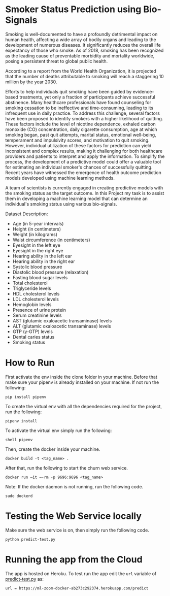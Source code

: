 # Smoker Status Prediction using Bio-Signals

Smoking is well-documented to have a profoundly detrimental impact on human health, affecting a wide array of bodily organs and leading to the development of numerous diseases. It significantly reduces the overall life expectancy of those who smoke. As of 2018, smoking has been recognized as the leading cause of preventable morbidity and mortality worldwide, posing a persistent threat to global public health.

According to a report from the World Health Organization, it is projected that the number of deaths attributable to smoking will reach a staggering 10 million by the year 2030.

Efforts to help individuals quit smoking have been guided by evidence-based treatments, yet only a fraction of participants achieve successful abstinence. Many healthcare professionals have found counseling for smoking cessation to be ineffective and time-consuming, leading to its infrequent use in daily practice. To address this challenge, several factors have been proposed to identify smokers with a higher likelihood of quitting. These factors include the level of nicotine dependence, exhaled carbon monoxide (CO) concentration, daily cigarette consumption, age at which smoking began, past quit attempts, marital status, emotional well-being, temperament and impulsivity scores, and motivation to quit smoking. However, individual utilization of these factors for prediction can yield inconsistent and complex results, making it challenging for both healthcare providers and patients to interpret and apply the information. To simplify the process, the development of a predictive model could offer a valuable tool for estimating an individual smoker's chances of successfully quitting. Recent years have witnessed the emergence of health outcome prediction models developed using machine learning methods.

A team of scientists is currently engaged in creating predictive models with the smoking status as the target outcome. In this Project my task is to assist them in developing a machine learning model that can determine an individual's smoking status using various bio-signals.

Dataset Description:

* Age (in 5-year intervals)
* Height (in centimeters)
* Weight (in kilograms)
* Waist circumference (in centimeters)
* Eyesight in the left eye
* Eyesight in the right eye
* Hearing ability in the left ear
* Hearing ability in the right ear
* Systolic blood pressure
* Diastolic blood pressure (relaxation)
* Fasting blood sugar levels
* Total cholesterol
* Triglyceride levels
* HDL cholesterol levels
* LDL cholesterol levels
* Hemoglobin levels
* Presence of urine protein
* Serum creatinine levels
* AST (glutamic oxaloacetic transaminase) levels
* ALT (glutamic oxaloacetic transaminase) levels
* GTP (γ-GTP) levels
* Dental caries status
* Smoking status

# How to Run

First activate the env inside the clone folder in your machine. Before that make sure your pipenv is already installed on your machine. If not run the following:

`pip install pipenv`

To create the virtual env with all the dependencies required for the project, run the following:

`pipenv install`

To activate the virtual env simply run the following:

`shell pipenv`

Then, create the docker inside your machine.

`docker build -t <tag_name> .`

After that, run the following to start the churn web service.

`docker run –it –-rm -p 9696:9696 <tag_name>`

Note: If the docker daemon is not running, run the following code.

`sudo dockerd`

# Testing the Web Service locally

Make sure the web service is on, then simply run the following code.

`python predict-test.py`

# Running the app from the Cloud

The app is hosted on Heroku. To test run the app edit the `url` variable of <a href="https://github.com/pranabsarma18/mlzoomcamp_midterm/blob/main/predict-test.py">predict-test.py</a> as:

`url = https://ml-zoom-docker-ab273c292374.herokuapp.com/predict`
